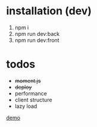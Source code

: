 # installation (dev)

1. npm i
2. npm run dev:back
3. npm run dev:front

# todos

* ~~moment.js~~
* ~~deploy~~
* performance
* client structure
* lazy load

[demo](http://thawing-falls-11927.herokuapp.com)